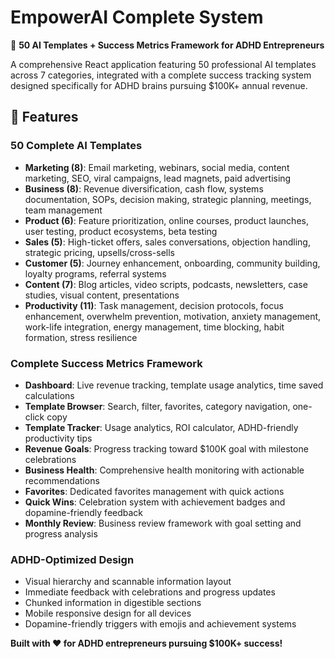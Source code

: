 # EmpowerAI Complete System

🚀 **50 AI Templates + Success Metrics Framework for ADHD Entrepreneurs**

A comprehensive React application featuring 50 professional AI templates across 7 categories, integrated with a complete success tracking system designed specifically for ADHD brains pursuing $100K+ annual revenue.

## 🎯 Features

### **50 Complete AI Templates**
- **Marketing (8)**: Email marketing, webinars, social media, content marketing, SEO, viral campaigns, lead magnets, paid advertising
- **Business (8)**: Revenue diversification, cash flow, systems documentation, SOPs, decision making, strategic planning, meetings, team management
- **Product (6)**: Feature prioritization, online courses, product launches, user testing, product ecosystems, beta testing
- **Sales (5)**: High-ticket offers, sales conversations, objection handling, strategic pricing, upsells/cross-sells
- **Customer (5)**: Journey enhancement, onboarding, community building, loyalty programs, referral systems
- **Content (7)**: Blog articles, video scripts, podcasts, newsletters, case studies, visual content, presentations
- **Productivity (11)**: Task management, decision protocols, focus enhancement, overwhelm prevention, motivation, anxiety management, work-life integration, energy management, time blocking, habit formation, stress resilience

### **Complete Success Metrics Framework**
- **Dashboard**: Live revenue tracking, template usage analytics, time saved calculations
- **Template Browser**: Search, filter, favorites, category navigation, one-click copy
- **Template Tracker**: Usage analytics, ROI calculator, ADHD-friendly productivity tips
- **Revenue Goals**: Progress tracking toward $100K goal with milestone celebrations
- **Business Health**: Comprehensive health monitoring with actionable recommendations
- **Favorites**: Dedicated favorites management with quick actions
- **Quick Wins**: Celebration system with achievement badges and dopamine-friendly feedback
- **Monthly Review**: Business review framework with goal setting and progress analysis

### **ADHD-Optimized Design**
- Visual hierarchy and scannable information layout
- Immediate feedback with celebrations and progress updates
- Chunked information in digestible sections
- Mobile responsive design for all devices
- Dopamine-friendly triggers with emojis and achievement systems


**Built with ❤️ for ADHD entrepreneurs pursuing $100K+ success!**
